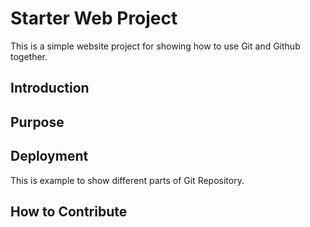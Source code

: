 # Starter Web Project

This is a simple website project for
showing how to use Git and Github together.

## Introduction

## Purpose

## Deployment

This is example to show different parts of
Git Repository.

## How to Contribute